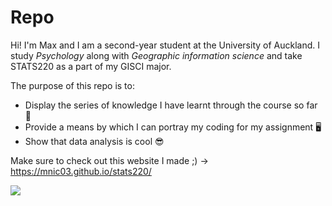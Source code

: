 # Repo

Hi! I'm Max and I am a second-year student at the University of Auckland. I study *Psychology* along with *Geographic information science* and take STATS220 as a part of my GISCI major. 

The purpose of this repo is to:

* Display the series of knowledge I have learnt through the course so far 🏫
* Provide a means by which I can portray my coding for my assignment 🖥️ 
* Show that data analysis is cool 😎

Make sure to check out this website I made ;) -> https://mnic03.github.io/stats220/

![](https://www.bioenergyconsult.com/wp-content/uploads/2020/08/importance-of-data-science.jpg)

